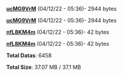 [**ucMG9VrM**](/data/ucMG9VrM.txt) (04/12/22 - 05:36)- 2944 bytes

[**ucMG9VrM**](/data/ucMG9VrM.txt) (04/12/22 - 05:36)- 2944 bytes

[**nfL8KM4m**](/data/nfL8KM4m.txt) (04/12/22 - 05:36)- 42 bytes

[**nfL8KM4m**](/data/nfL8KM4m.txt) (04/12/22 - 05:36)- 42 bytes

**Total Datas**: 6458

**Total Size**: 37.07 MB / 37.1 MB
